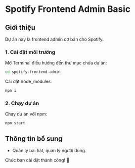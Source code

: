 #                                       Spotify Frontend Admin Basic

## Giới thiệu
Dự án này là frontend admin cơ bản cho Spotify.

### 1. **Cài đặt môi trường**
Mở Terminal điều hướng đến thư mục chứa dự án:
```sh
cd spotify-frontend-admin
```

Cài đặt node_modules:
```sh
npm i
```

### 2. **Chạy dự án**
Chạy dự án với npm:
```sh
npm start
```

## Thông tin bổ sung
- Quản lý bài hát, quản lý người dùng.

Chúc bạn cài đặt thành công! 🚀


